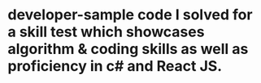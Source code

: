 # developer-sample code I solved for a skill test which showcases algorithm & coding skills as well as proficiency in c# and React JS.
